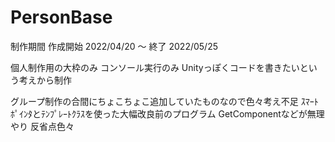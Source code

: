 # PersonBase

制作期間
作成開始 2022/04/20 ～ 終了 2022/05/25 

個人制作用の大枠のみ
コンソール実行のみ
Unityっぽくコードを書きたいという考えから制作

グループ制作の合間にちょこちょこ追加していたものなので色々考え不足
ｽﾏｰﾄﾎﾟｲﾝﾀとﾃﾝﾌﾟﾚｰﾄｸﾗｽを使った大幅改良前のプログラム
GetComponentなどが無理やり
反省点色々

